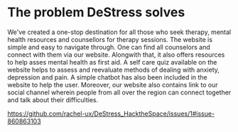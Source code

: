 # The problem DeStress solves
We've created a one-stop destination for all those who seek therapy, mental health resources and counsellors for therapy sessions. The website is simple and easy to navigate through. One can find all counselors and connect with them via our website. Alongwith that, it also offers resources to help asses mental health as first aid. A self care quiz available on the website helps to assess and reevaluate methods of dealing with anxiety, depression and pain. A simple chatbot has also been included in the website to help the user. Moreover, our website also contains link to our social channel wherein people from all over the region can connect together and talk about their difficulties.

https://github.com/rachel-ux/DeStress_HacktheSpace/issues/1#issue-860863103
